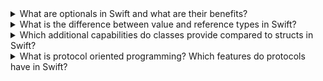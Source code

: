 
<details>
<summary>What are optionals in Swift and what are their benefits?</summary>

Optionals are a powerful feature in Swift that allow you to represent the absence of a value. In many cases, variables or constants in your code will have a specific value, such as a number, a string, or an object. However, there are situations where a value might not exist, such as when reading data from a file, making a network request, or interacting with user input.

In such situations, you can use optionals to indicate that a value might be missing, and provide a way to safely handle that absence. An optional is a type that can hold either a value of a certain type or no value at all. The benefit of optionals is that they help prevent runtime errors that can occur when trying to access a value that doesn't exist, by allowing you to check if a value exists before using it.

A good analogy to understand optionals in Swift is to think of them as a box that may or may not contain something. If the box contains something, you can use that thing. If the box is empty, you need to handle that case separately.

Here's an example of how optionals work in Swift. Let's say you have a variable name that might contain a string, or might not have a value at all:

```swift
var name: String?
```

The question mark ? at the end of the type annotation tells Swift that name is an optional string, which means it can either have a string value or no value at all.

To use the value of an optional, you can use optional binding to check if the optional has a value and unwrap it if it does. Here's an example of how to do this:

```swift
if let unwrappedName = name {
    print("Hello, \(unwrappedName)!")
} else {
    print("Hello, World!")
}
```

In this example, the if let statement checks if name has a value, and if it does, it unwraps the value and assigns it to a new constant unwrappedName. If name doesn't have a value, the else block is executed instead.

Optionals are a powerful feature that can help you write more robust and error-free code in Swift, especially in situations where values might be missing or unavailable.
</details>

<details>
<summary>What is the difference between value and reference types in Swift?</summary>

In Swift, there are two basic kinds of types: value types and reference types. The difference between them has to do with how they are stored in memory and how they are passed around in your code.

Value types are types that store their data directly in memory, and are copied when they are assigned to a new variable, passed as a parameter to a function, or returned from a function. This means that each copy of a value type has its own unique memory address, and changing the value of one copy does not affect the values of other copies.

Some examples of value types in Swift include:

Structs: Structs are a basic value type in Swift, and are used to encapsulate data and behavior. When you create a new instance of a struct, a copy of the struct is made in memory.
Enums: Enums are another value type in Swift, and are used to represent a finite set of possible values. When you create a new instance of an enum, a copy of the enum is made in memory.
Basic types: Basic types like Int, Double, and Bool are also value types in Swift, and are stored directly in memory.
A good analogy to understand value types in Swift is to think of them like apples. If you have two apples, and you take a bite out of one apple, the other apple is still whole and unchanged. Similarly, when you copy a value type in Swift, each copy has its own unique memory address, and changes made to one copy do not affect the values of other copies.

Reference types, on the other hand, are types that store a reference to their data in memory, and are not copied when they are assigned to a new variable, passed as a parameter to a function, or returned from a function. This means that multiple variables can reference the same underlying data in memory, and changes made to one variable will affect the values of all the other variables that reference the same data.

Some examples of reference types in Swift include:

Classes: Classes are a basic reference type in Swift, and are used to encapsulate data and behavior. When you create a new instance of a class, a reference to the class is made in memory.
Closures: Closures are another reference type in Swift, and are used to capture and encapsulate behavior. When you create a new closure, a reference to the closure is made in memory.
A good analogy to understand reference types in Swift is to think of them like tickets to a concert. If you have a ticket to a concert, and you give that ticket to a friend, you and your friend are both attending the same concert. Similarly, when you create a reference to a reference type in Swift, both the original reference and the new reference point to the same underlying data in memory, and changes made to one reference will affect the values of all the other references that point to the same data.
</details>

<details>
<summary>Which additional capabilities do classes provide compared to structs
in Swift?</summary>

In Swift, classes provide several additional capabilities compared to structs, including:

Inheritance: Classes allow you to define a new class that is a modified version of an existing class. This is known as inheritance, and it allows you to reuse code and behavior from existing classes, while also adding or modifying behavior as needed.

Type casting: Classes allow you to perform type casting to check the type of an instance at runtime, or to treat an instance as an instance of a subclass. This can be useful in situations where you need to perform different operations on instances of different classes.

Deinitialization: Classes provide a deinitializer, which is a method that is called automatically when an instance is deallocated. This allows you to perform cleanup operations or release resources that the instance was using.

Reference semantics: As I mentioned earlier, classes are reference types, which means that multiple variables can reference the same underlying data in memory. This can be useful in situations where you need to share data between different parts of your code, or when you need to modify a large object in place.

A good analogy to understand the differences between classes and structs in Swift is to think of them like blueprints for a house. A class is like a blueprint for a custom home, where you can modify the design or add additional rooms as needed. A struct, on the other hand, is like a blueprint for a pre-fabricated house, where the design is fixed and cannot be changed.

Here's an example of how inheritance works in Swift. Let's say you have a base class Person that defines basic information about a person, such as their name and age:

```swift
class Person {
    var name: String
    var age: Int
    
    init(name: String, age: Int) {
        self.name = name
        self.age = age
    }
    
    func sayHello() {
        print("Hello, my name is \(name)!")
    }
}
```

You can use inheritance to create a new class Employee that inherits from Person, and adds additional information about their job, such as their job title and salary:

```swift
class Employee: Person {
    var jobTitle: String
    var salary: Double
    
    init(name: String, age: Int, jobTitle: String, salary: Double) {
        self.jobTitle = jobTitle
        self.salary = salary
        super.init(name: name, age: age)
    }
    
    func sayJobTitle() {
        print("I am a \(jobTitle)!")
    }
}
```

In this example, the Employee class inherits all of the properties and methods of the Person class, and adds two new properties (jobTitle and salary) and one new method (sayJobTitle). By using inheritance, you can reuse the existing behavior and properties of the Person class, while also adding additional functionality specific to the Employee class.
</details>

<details>
<summary>What is protocol oriented programming? Which features do protocols have in Swift?</summary>

Protocol-oriented programming (POP) is a programming paradigm in Swift that emphasizes the use of protocols to define interfaces and behavior, instead of relying on class inheritance. In POP, you create small, composable protocols that define specific functionality or behavior, and then use those protocols to build complex, reusable systems.

Protocols in Swift are a type that defines a blueprint of properties, methods, and other requirements that a conforming type must implement. Protocols provide several key features in Swift, including:

Interface abstraction: Protocols allow you to abstract away the implementation details of a type and define a more general interface that can be used to interact with any conforming type. This can help make your code more modular and easier to test.

Composition: Protocols allow you to define small, composable units of behavior that can be combined to create larger, more complex systems. By breaking down your code into smaller, more manageable pieces, you can create code that is easier to understand and maintain.

Multiple inheritance: Unlike classes, Swift protocols support multiple inheritance, which means that a single type can conform to multiple protocols. This can help you avoid the problems of traditional class inheritance, such as tight coupling and the diamond problem.

Default implementations: Protocols in Swift can provide default implementations for methods and properties, which can make it easier to create conforming types by reducing the amount of boilerplate code that you need to write.

A good analogy to understand protocols in Swift is to think of them like a recipe. A recipe provides a set of instructions that define how to make a specific dish, and you can use that recipe to create the dish using different ingredients. Similarly, a protocol provides a set of requirements that define how to implement a specific behavior or functionality, and you can use that protocol to create different types that conform to the protocol.

Here's an example of how to use protocols in Swift. Let's say you have a protocol Animal that defines the basic behavior of an animal:

```swift
protocol Animal {
    var name: String { get }
    func makeSound()
}
```

In this example, the Animal protocol defines two requirements: a name property and a makeSound() method. Any type that conforms to the Animal protocol must provide an implementation for these requirements.

You can use this protocol to define different types of animals, such as a Dog:

```swift
struct Dog: Animal {
    var name: String
    
    func makeSound() {
        print("Woof!")
    }
}
```

In this example, the Dog struct conforms to the Animal protocol by providing implementations for the name property and the makeSound() method. By using protocols, you can create types that conform to a specific interface or behavior, while also providing the flexibility to swap out different implementations as needed.
</details>

